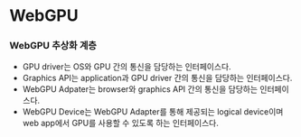 # WebGPU

### WebGPU 추상화 계층

- GPU driver는 OS와 GPU 간의 통신을 담당하는 인터페이스다.
- Graphics API는 application과 GPU driver 간의 통신을 담당하는 인터페이스다.
- WebGPU Adpater는 browser와 graphics API 간의 통신을 담당하는 인터페이스다.
- WebGPU Device는 WebGPU Adapter를 통해 제공되는 logical device이며 web app에서 GPU를 사용할 수 있도록 하는 인터페이스다.
